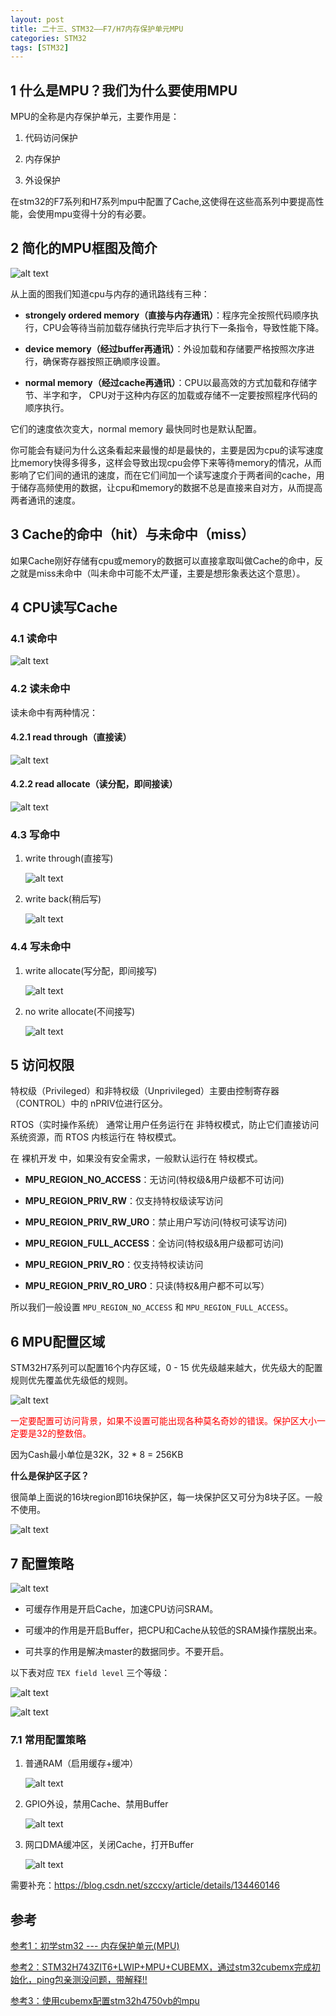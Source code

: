 ```yaml
---
layout: post
title: 二十三、STM32——F7/H7内存保护单元MPU
categories: STM32
tags: [STM32]
---
```


## 1 什么是MPU？我们为什么要使用MPU

MPU的全称是内存保护单元，主要作用是：

1. 代码访问保护

2. 内存保护

3. 外设保护

在stm32的F7系列和H7系列mpu中配置了Cache,这使得在这些高系列中要提高性能，会使用mpu变得十分的有必要。

## 2 简化的MPU框图及简介

![alt text](/assets/ST/23_MPU/image/image.png)

从上面的图我们知道cpu与内存的通讯路线有三种：

- **strongely ordered memory（直接与内存通讯）**：程序完全按照代码顺序执行，CPU会等待当前加载存储执行完毕后才执行下一条指令，导致性能下降。
  
- **device memory（经过buffer再通讯）**：外设加载和存储要严格按照次序进行，确保寄存器按照正确顺序设置。

- **normal memory（经过cache再通讯）**：CPU以最高效的方式加载和存储字节、半字和字， CPU对于这种内存区的加载或存储不一定要按照程序代码的顺序执行。

它们的速度依次变大，normal memory 最快同时也是默认配置。

你可能会有疑问为什么这条看起来最慢的却是最快的，主要是因为cpu的读写速度比memory快得多得多，这样会导致出现cpu会停下来等待memory的情况，从而影响了它们间的通讯的速度，而在它们间加一个读写速度介于两者间的cache，用于储存高频使用的数据，让cpu和memory的数据不总是直接来自对方，从而提高两者通讯的速度。

## 3 Cache的命中（hit）与未命中（miss）

如果Cache刚好存储有cpu或memory的数据可以直接拿取叫做Cache的命中，反之就是miss未命中（叫未命中可能不太严谨，主要是想形象表达这个意思）。

## 4 CPU读写Cache

### 4.1 读命中

![alt text](/assets/ST/23_MPU/image/image-1.png)

### 4.2 读未命中

读未命中有两种情况：

#### 4.2.1 read through（直接读）

![alt text](/assets/ST/23_MPU/image/image-2.png)

#### 4.2.2 read allocate（读分配，即间接读）

![alt text](/assets/ST/23_MPU/image/image-3.png)

### 4.3 写命中

1. write through(直接写)

    ![alt text](/assets/ST/23_MPU/image/image-4.png)

2. write back(稍后写)

    ![alt text](/assets/ST/23_MPU/image/image-5.png)

### 4.4 写未命中

1. write allocate(写分配，即间接写)

    ![alt text](/assets/ST/23_MPU/image/image-6.png)

2. no  write allocate(不间接写) 

    ![alt text](/assets/ST/23_MPU/image/image-7.png)

## 5 访问权限

特权级（Privileged）和非特权级（Unprivileged）主要由控制寄存器（CONTROL）中的 nPRIV位进行区分。

RTOS（实时操作系统） 通常让用户任务运行在 非特权模式，防止它们直接访问系统资源，而 RTOS 内核运行在 特权模式。

在 裸机开发 中，如果没有安全需求，一般默认运行在 特权模式。

- **MPU_REGION_NO_ACCESS**：无访问(特权级&用户级都不可访问)

- **MPU_REGION_PRIV_RW**：仅支持特权级读写访问

- **MPU_REGION_PRIV_RW_URO**：禁止用户写访问(特权可读写访问)

- **MPU_REGION_FULL_ACCESS**：全访问(特权级&用户级都可访问)

- **MPU_REGION_PRIV_RO**：仅支持特权读访问

- **MPU_REGION_PRIV_RO_URO**：只读(特权&用户都不可以写）

所以我们一般设置 `MPU_REGION_NO_ACCESS` 和 `MPU_REGION_FULL_ACCESS`。

## 6 MPU配置区域

STM32H7系列可以配置16个内存区域，0 - 15 优先级越来越大，优先级大的配置规则优先覆盖优先级低的规则。

![alt text](/assets/ST/23_MPU/image/image-8.png)

<font color="red">一定要配置可访问背景，如果不设置可能出现各种莫名奇妙的错误。保护区大小一定要是32的整数倍。</font>


因为Cash最小单位是32K，32 * 8 = 256KB


**什么是保护区子区？**

很简单上面说的16块region即16块保护区，每一块保护区又可分为8块子区。一般不使用。

![alt text](/assets/ST/23_MPU/image/image-9.png)

## 7 配置策略

![alt text](/assets/ST/23_MPU/image/image-10.png)

- 可缓存作用是开启Cache，加速CPU访问SRAM。

- 可缓冲的作用是开启Buffer，把CPU和Cache从较低的SRAM操作摆脱出来。

- 可共享的作用是解决master的数据同步。不要开启。

以下表对应 `TEX field level` 三个等级：

![alt text](/assets/ST/23_MPU/image/image-11.png)

![alt text](/assets/ST/23_MPU/image/image-12.png)

### 7.1 常用配置策略

1. 普通RAM（启用缓存+缓冲）

    ![alt text](/assets/ST/23_MPU/image/image-15.png)

2. GPIO外设，禁用Cache、禁用Buffer

    ![alt text](/assets/ST/23_MPU/image/image-14.png)

3. 网口DMA缓冲区，关闭Cache，打开Buffer

    ![alt text](/assets/ST/23_MPU/image/image-13.png)


需要补充：https://blog.csdn.net/szccxy/article/details/134460146

## 参考

[参考1：初学stm32 --- 内存保护单元(MPU)](https://blog.csdn.net/gdragen_/article/details/144825756)

[参考2：STM32H743ZIT6+LWIP+MPU+CUBEMX，通过stm32cubemx完成初始化，ping包亲测没问题，带解释!!](https://blog.csdn.net/weixin_42434684/article/details/142214365)

[参考3：使用cubemx配置stm32h4750vb的mpu](https://blog.csdn.net/weixin_66689383/article/details/131993384)